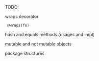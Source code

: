 TODO:



    
wraps decorator

     @wraps(fn)
     
hash and equals methods (usages and impl)

mutable and not mutable objects

package structures
